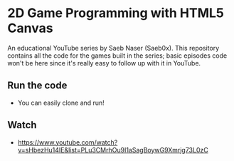 # 2D Game Programming with HTML5 Canvas
An educational YouTube series by Saeb Naser (Saeb0x). This repository contains all the code for the games built in the series; basic episodes code won't be here since it's really easy to follow up with it in YouTube.

## Run the code
- You can easily clone and run!

## Watch 
- https://www.youtube.com/watch?v=sHbezHu14IE&list=PLu3CMrhOu9I1aSagBoywG9Xmrjg73L0zC
